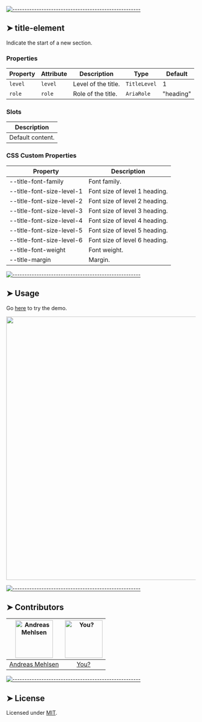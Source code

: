 
[![-----------------------------------------------------](https://raw.githubusercontent.com/andreasbm/readme/master/assets/lines/colored.png)](#title-element)

## ➤ title-element

Indicate the start of a new section.
### Properties

| Property | Attribute | Description         | Type         | Default   |
|----------|-----------|---------------------|--------------|-----------|
| `level`  | `level`   | Level of the title. | `TitleLevel` | 1         |
| `role`   | `role`    | Role of the title.  | `AriaRole`   | "heading" |

### Slots

| Description      |
|------------------|
| Default content. |

### CSS Custom Properties

| Property                  | Description                   |
|---------------------------|-------------------------------|
| --title-font-family       | Font family.                  |
| --title-font-size-level-1 | Font size of level 1 heading. |
| --title-font-size-level-2 | Font size of level 2 heading. |
| --title-font-size-level-3 | Font size of level 3 heading. |
| --title-font-size-level-4 | Font size of level 4 heading. |
| --title-font-size-level-5 | Font size of level 5 heading. |
| --title-font-size-level-6 | Font size of level 6 heading. |
| --title-font-weight       | Font weight.                  |
| --title-margin            | Margin.                       |



[![-----------------------------------------------------](https://raw.githubusercontent.com/andreasbm/readme/master/assets/lines/colored.png)](#usage)

## ➤ Usage

Go [here](https://weightless.dev/elements/title) to try the demo.

<a href="https://weightless.dev/elements/title" align="center">
  <img src="https://raw.githubusercontent.com/andreasbm/elements/master/screenshots/title-element.png?token=AF-iBdhHfU2b4hLu53mNAJaVMKMrvQbtks5chEsZwA%3D%3D" width="700" />
</a>


[![-----------------------------------------------------](https://raw.githubusercontent.com/andreasbm/readme/master/assets/lines/colored.png)](#contributors)

## ➤ Contributors
	
|[<img alt="Andreas Mehlsen" src="https://avatars1.githubusercontent.com/u/6267397?s=460&v=4" width="100">](https://twitter.com/andreasmehlsen) | [<img alt="You?" src="https://joeschmoe.io/api/v1/random" width="100">](https://github.com/andreasbm/weightless/blob/master/CONTRIBUTING.md)|
|:---: | :---:|
|[Andreas Mehlsen](https://twitter.com/andreasmehlsen) | [You?](https://github.com/andreasbm/weightless/blob/master/CONTRIBUTING.md)|

[![-----------------------------------------------------](https://raw.githubusercontent.com/andreasbm/readme/master/assets/lines/colored.png)](#license)

## ➤ License
	
Licensed under [MIT](https://opensource.org/licenses/MIT).